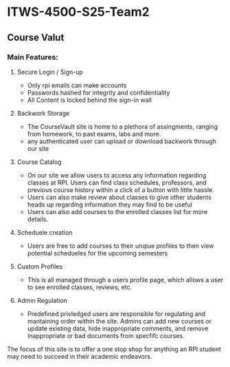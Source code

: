 # ITWS-4500-S25-Team2

## Course Valut

### Main Features:
1. Secure Login / Sign-up
    - Only rpi emails can make accounts
    - Passwords hashed for integrity and confidentiality
    - All Content is locked behind the sign-in wall

2. Backwork Storage
    - The CourseVault site is home to a plethora of assingments,
      ranging from homework, to past exams, labs and more.
    - any authenticated user can upload or download backwork through our site

3. Course Catalog
    - On our site we allow users to access any information regarding classes at RPI.
      Users can find class schedules, professors, and previous course history within 
      a click of a button with little hassle.
    - Users can also make review about classes to give other students heads up regarding
      information they may find to be useful
    - Users can also add courses to the enrolled classes list for more details.

4. Scheduele creation
    - Users are free to add courses to their unqiue profiles to then 
      view potential schedueles for the upcoming semesters

5. Custom Profiles
    - This is all managed through a users profile page, which allows
      a user to see enrolled classes, reviews, etc.

6. Admin Regulation
    - Predefined privledged users are responsible for regulating and 
      mantaining order within the site. Admins can add new courses or 
      update existing data, hide inappropriate comments, and remove 
      inappropriate or bad documents from specfifc courses.

The focus of this site is to offer a one stop shop for anything an RPI student may need to succeed in their academic endeavors.